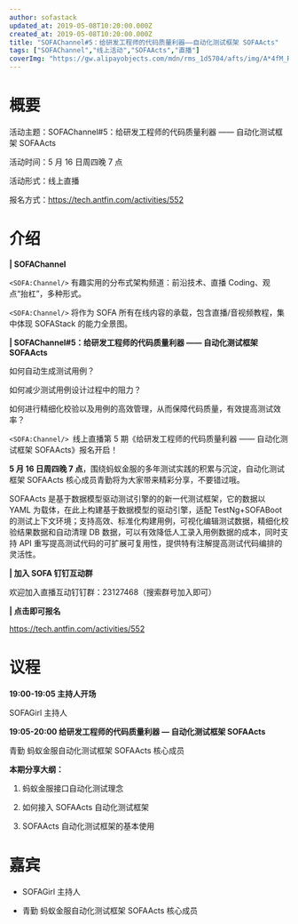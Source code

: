 ```yaml
---
author: sofastack
updated_at: 2019-05-08T10:20:00.000Z
created_at: 2019-05-08T10:20:00.000Z
title: "SOFAChannel#5：给研发工程师的代码质量利器——自动化测试框架 SOFAActs"
tags: ["SOFAChannel","线上活动","SOFAActs","直播"]
coverImg: "https://gw.alipayobjects.com/mdn/rms_1d5704/afts/img/A*4fM_RpnoZvMAAAAAAAAAAABjARQnAQ"
---
```


# 概要

活动主题：SOFAChannel#5：给研发工程师的代码质量利器 —— 自动化测试框架 SOFAActs

活动时间：5 月 16 日周四晚 7 点

活动形式：线上直播

报名方式：<https://tech.antfin.com/activities/552>

# 介绍

**| SOFAChannel**

`<SOFA:Channel/>` 有趣实用的分布式架构频道：前沿技术、直播 Coding、观点“抬杠”，多种形式。 

`<SOFA:Channel/>` 将作为 SOFA 所有在线内容的承载，包含直播/音视频教程，集中体现 SOFAStack 的能力全景图。

**| SOFAChannel#5：给研发工程师的代码质量利器 —— 自动化测试框架 SOFAActs**

如何自动生成测试用例？ 

如何减少测试用例设计过程中的阻力？ 

如何进行精细化校验以及用例的高效管理，从而保障代码质量，有效提高测试效率？

`<SOFA:Channel/> `线上直播第 5 期《给研发工程师的代码质量利器 —— 自动化测试框架 SOFAActs》报名开启！

 **5 月 16 日周四晚 7 点**，围绕蚂蚁金服的多年测试实践的积累与沉淀，自动化测试框架 SOFAActs 核心成员青勤将为大家带来精彩分享，不要错过哦。

SOFAActs 是基于数据模型驱动测试引擎的的新一代测试框架，它的数据以 YAML 为载体，在此上构建基于数据模型的驱动引擎，适配 TestNg+SOFABoot 的测试上下文环境；支持高效、标准化构建用例，可视化编辑测试数据，精细化校验结果数据和自动清理 DB 数据，可以有效降低人工录入用例数据的成本，同时支持 API 重写提高测试代码的可扩展可复用性，提供特有注解提高测试代码编排的灵活性。

**| 加入 SOFA 钉钉互动群** 

欢迎加入直播互动钉钉群：23127468（搜索群号加入即可）

**| 点击即可报名**

<https://tech.antfin.com/activities/552>

# 议程

**19:00-19:05  主持人开场**

SOFAGirl 主持人

**19:05-20:00  给研发工程师的代码质量利器 — 自动化测试框架 SOFAActs**

青勤 蚂蚁金服自动化测试框架 SOFAActs 核心成员

**本期分享大纲：**

1. 蚂蚁金服接口自动化测试理念 

2. 如何接入 SOFAActs 自动化测试框架 

3. SOFAActs 自动化测试框架的基本使用


# 嘉宾

- SOFAGirl  主持人

- 青勤 蚂蚁金服自动化测试框架 SOFAActs 核心成员